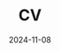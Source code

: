 ---
title: "CV"
date: 2024-11-08
layout: "single"
slug: "single"
menu:
    main:
        weight: 2
        params: 
            icon: resume_16542644
---